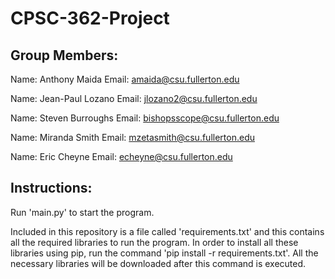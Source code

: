 # CPSC-362-Project

## Group Members:

Name: Anthony Maida     Email: amaida@csu.fullerton.edu

Name: Jean-Paul Lozano  Email: jlozano2@csu.fullerton.edu

Name: Steven Burroughs  Email: bishopsscope@csu.fullerton.edu

Name: Miranda Smith     Email: mzetasmith@csu.fullerton.edu

Name: Eric Cheyne       Email: echeyne@csu.fullerton.edu

## Instructions:

Run 'main.py' to start the program.

Included in this repository is a file called 'requirements.txt' and this contains all the required libraries to run the program. In order to install all these libraries using pip, run the command 'pip install -r requirements.txt'. All the necessary libraries will be downloaded after this command is executed.
